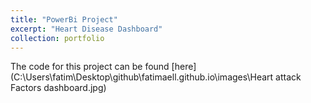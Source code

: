 ```yaml
---
title: "PowerBi Project"
excerpt: "Heart Disease Dashboard"
collection: portfolio
---
```


The code for this project can be found [here](C:\Users\fatim\Desktop\github\fatimaell.github.io\images\Heart attack Factors dashboard.jpg)